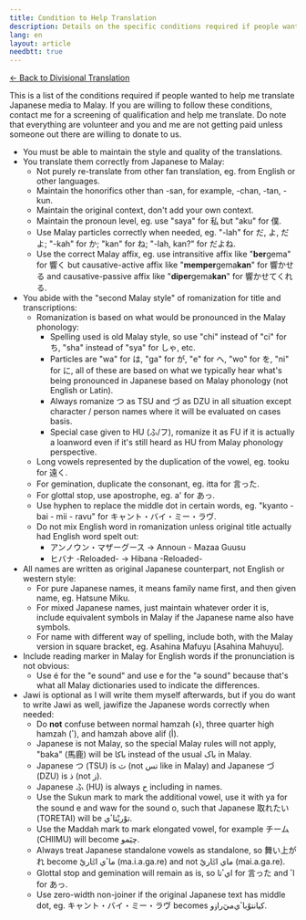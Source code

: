 ```yaml
---
title: Condition to Help Translation
description: Details on the specific conditions required if people wanted to help me translate.
lang: en
layout: article
needbtt: true
---
```


[← Back to Divisional Translation](/en/divisional)

This is a list of the conditions required if people wanted to help me translate Japanese media to Malay. If you are willing to follow these conditions, contact me for a screening of qualification and help me translate. Do note that everything are volunteer and you and me are not getting paid unless someone out there are willing to donate to us.

- You must be able to maintain the style and quality of the translations.
- You translate them correctly from Japanese to Malay:
  - Not purely re-translate from other fan translation, eg. from English or other languages.
  - Maintain the honorifics other than -san, for example, -chan, -tan, -kun.
  - Maintain the original context, don't add your own context.
  - Maintain the pronoun level, eg. use "saya" for 私 but "aku" for 僕.
  - Use Malay particles correctly when needed, eg. "-lah" for だ, よ, だよ; "-kah" for か; "kan" for ね; "-lah, kan?" for だよね.
  - Use the correct Malay affix, eg. use intransitive affix like "**ber**gema" for 響く but causative-active affix like "**memper**gema**kan**" for 響かせる and causative-passive affix like "**diper**gema**kan**" for 響かせてくれる.
- You abide with the "second Malay style" of romanization for title and transcriptions:
  - Romanization is based on what would be pronounced in the Malay phonology:
    - Spelling used is old Malay style, so use "chi" instead of "ci" for ち, "sha" instead of "sya" for しゃ, etc.
    - Particles are "wa" for は, "ga" for が, "e" for へ, "wo" for を, "ni" for に, all of these are based on what we typically hear what's being pronounced in Japanese based on Malay phonology (not English or Latin).
    - Always romanize つ as TSU and づ as DZU in all situation except character / person names where it will be evaluated on cases basis.
    - Special case given to HU (ふ/フ), romanize it as FU if it is actually a loanword even if it's still heard as HU from Malay phonology perspective.
  - Long vowels represented by the duplication of the vowel, eg. tooku for 遠く.
  - For gemination, duplicate the consonant, eg. itta for 言った.
  - For glottal stop, use apostrophe, eg. a' for あっ.
  - Use hyphen to replace the middle dot in certain words, eg. "kyanto - bai - mii - ravu" for キャント・バイ・ミー・ラヴ.
  - Do not mix English word in romanization unless original title actually had English word spelt out:
    - アンノウン・マザーグース → Announ - Mazaa Guusu
    - ヒバナ -Reloaded- → Hibana -Reloaded-
- All names are written as original Japanese counterpart, not English or western style:
  - For pure Japanese names, it means family name first, and then given name, eg. Hatsune Miku.
  - For mixed Japanese names, just maintain whatever order it is, include equivalent symbols in Malay if the Japanese name also have symbols.
  - For name with different way of spelling, include both, with the Malay version in square bracket, eg. Asahina Mafuyu [Asahina Mahuyu].
- Include reading marker in Malay for English words if the pronunciation is not obvious:
  - Use é for the "e sound" and use e for the "ə sound" because that's what all Malay dictionaries used to indicate the differences.
- Jawi is optional as I will write them myself afterwards, but if you do want to write Jawi as well, jawifize the Japanese words correctly when needed:
  - Do **not** confuse between normal hamzah (ء), three quarter high hamzah (ٴ), and hamzah above alif (أ).
  - Japanese is not Malay, so the special Malay rules will not apply, "baka" (馬鹿) will be باکا instead of the usual باک in Malay.
  - Japanese つ (TSU) is ث (not تس like in Malay) and Japanese づ (DZU) is ذ (not ز).
  - Japanese ふ (HU) is always ح including in names.
  - Use the Sukun mark to mark the additional vowel, use it with ya for the sound e and waw for the sound o, such that Japanese 取れたい (TORETAI) will be توْريْتاٴي.
  - Use the Maddah mark to mark elongated vowel, for example チーム (CHIIMU) will become چيٓمو.
  - Always treat Japanese standalone vowels as standalone, so 舞い上がれ become ماٴي اݢاريْ (ma.i.a.ga.re) and not ماي اݢاريْ (mai.a.ga.re).
  - Glottal stop and gemination will remain as is, so ايٴتا for 言った and اٴ for あっ.
  - Use zero-width non-joiner if the original Japanese text has middle dot, eg. キャント・バイ・ミー・ラヴ becomes کيانتوْ‌باٴي‌ميٓ‌راۏو.

&nbsp;

